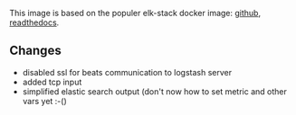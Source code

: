 This image is based on the populer elk-stack docker image:
[github](https://github.com/spujadas/elk-docker),
[readthedocs](http://elk-docker.readthedocs.io/).

## Changes
- disabled ssl for beats communication to logstash server
- added tcp input
- simplified elastic search output (don't now how to set metric and other vars yet :-()